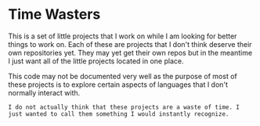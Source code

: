 # Time Wasters

This is a set of little projects that I work on while I am looking for better things to work on. Each of these are projects that I don't think deserve their own repositories yet. They may yet get their own repos but in the meantime I just want all of the little projects located in one place.

This code may not be documented very well as the purpose of most of these projects is to explore certain aspects of languages that I don't normally interact with.

`
I do not actually think that these projects are a waste of time. I just wanted to call them something I would instantly recognize.
`
